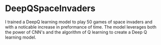 # DeepQSpaceInvaders
I trained a DeepQ learning model to play 50 games of space invaders and with a noticable increase in preformance of time.
The model leverages both the power of CNN's and the algorithm of Q learning to create a Deep Q learning model. 
